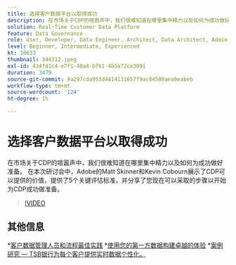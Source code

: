 ```yaml
---
title: 选择客户数据平台以取得成功
description: 在市场关于CDP的喧嚣声中，我们很难知道在哪里集中精力以及如何为成功做好准备。
solution: Real-Time Customer Data Platform
feature: Data Governance
role: User, Developer, Data Engineer, Architect, Data Architect, Admin, Leader
level: Beginner, Intermediate, Experienced
kt: 10633
thumbnail: 344312.jpeg
exl-id: 434fd1c4-e7f1-40a8-bf61-4b5a72ce3091
duration: 3479
source-git-commit: 9a297cda953d4414131657f9ac84580aea0eabeb
workflow-type: tm+mt
source-wordcount: '124'
ht-degree: 1%

---
```


# 选择客户数据平台以取得成功

在市场关于CDP的喧嚣声中，我们很难知道在哪里集中精力以及如何为成功做好准备。 在本次研讨会中，Adobe的Matt Skinner和Kevin Cobourn展示了CDP可以提供的价值，提供了5个关键评估标准，并分享了您现在可以采取的步骤以开始为CDP成功做准备。

>[!VIDEO](https://video.tv.adobe.com/v/344312/?quality=12&learn=on)

## 其他信息

*[客户数据管理人员和流程最佳实践](people-and-process.md)
*[使用您的第一方数据构建卓越的体验](https://experienceleague.adobe.com/docs/events/customer-data-management-voices-recordings/industry/build-superb-experiences-with-your-first-party-data.html?lang=zh-Hans)
*[案例研究 — TSB银行为每个客户提供实时数据个性化。](https://business.adobe.com/cn/customer-success-stories/tsb-case-study.html)
